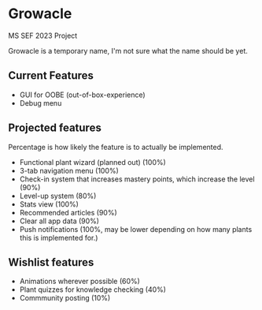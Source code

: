 # Growacle
MS SEF 2023 Project

Growacle is a temporary name, I'm not sure what the name should be yet.

## Current Features
- GUI for OOBE (out-of-box-experience)
- Debug menu

## Projected features
Percentage is how likely the feature is to actually be implemented.
- Functional plant wizard (planned out) (100%)
- 3-tab navigation menu (100%)
- Check-in system that increases mastery points, which increase the level (90%)
- Level-up system (80%)
- Stats view (100%)
- Recommended articles (90%)
- Clear all app data (90%)
- Push notifications (100%, may be lower depending on how many plants this is implemented for.)

## Wishlist features
- Animations wherever possible (60%)
- Plant quizzes for knowledge checking (40%)
- Commmunity posting (10%)
